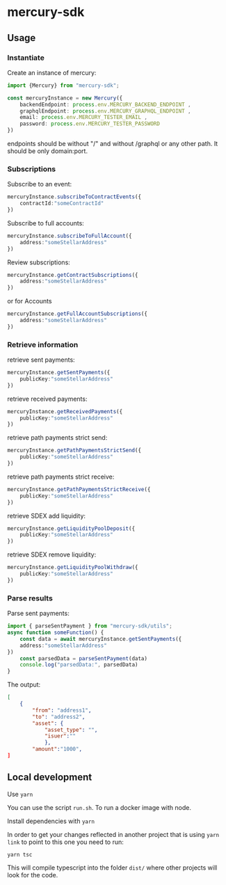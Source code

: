 # mercury-sdk

## Usage

### Instantiate
Create an instance of mercury:
```typescript
import {Mercury} from "mercury-sdk";

const mercuryInstance = new Mercury({
    backendEndpoint: process.env.MERCURY_BACKEND_ENDPOINT ,
    graphqlEndpoint: process.env.MERCURY_GRAPHQL_ENDPOINT ,
    email: process.env.MERCURY_TESTER_EMAIL ,
    password: process.env.MERCURY_TESTER_PASSWORD 
})

```
endpoints should be without "/" and without /graphql or any other path. It should be only domain:port.

### Subscriptions
Subscribe to an event:
```typescript
mercuryInstance.subscribeToContractEvents({
    contractId:"someContractId"
})
```

Subscribe to full accounts:
```typescript
mercuryInstance.subscribeToFullAccount({
    address:"someStellarAddress"
})
```
Review subscriptions:
```typescript
mercuryInstance.getContractSubscriptions({
    address:"someStellarAddress"
})
```
or for Accounts
```typescript
mercuryInstance.getFullAccountSubscriptions({
    address:"someStellarAddress"
})
```

### Retrieve information

retrieve sent payments:
```typescript
mercuryInstance.getSentPayments({
    publicKey:"someStellarAddress"
})
```

retrieve received payments:
```typescript
mercuryInstance.getReceivedPayments({
    publicKey:"someStellarAddress"
})
```

retrieve path payments strict send:
```typescript
mercuryInstance.getPathPaymentsStrictSend({
    publicKey:"someStellarAddress"
})
```

retrieve path payments strict receive:
```typescript
mercuryInstance.getPathPaymentsStrictReceive({
    publicKey:"someStellarAddress"
})
```

retrieve SDEX add liquidity:
```typescript
mercuryInstance.getLiquidityPoolDeposit({
    publicKey:"someStellarAddress"
})
```
retrieve SDEX remove liquidity:
```typescript
mercuryInstance.getLiquidityPoolWithdraw({
    publicKey:"someStellarAddress"
})
```


### Parse results

Parse sent payments:
```typescript
import { parseSentPayment } from "mercury-sdk/utils";
async function someFunction() {
    const data = await mercuryInstance.getSentPayments({
    address:"someStellarAddress"
})
    const parsedData = parseSentPayment(data)
    console.log("parsedData:", parsedData)
}
```
The output:
```json
[
    {
        "from": "address1", 
        "to": "address2", 
        "asset": {
            "asset_type": "",
            "isuer":""
            },
        "amount":"1000",
]
```


## Local development
Use `yarn`

You can use the script `run.sh`. To run a docker image with node. 

Install dependencies with `yarn`

In order to get your changes reflected in another project that is using `yarn link` to point to this one you need to run:
```
yarn tsc
```
This will compile typescript into the folder `dist/` where other projects will look for the code.